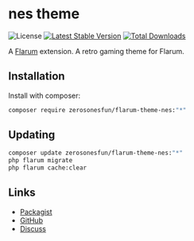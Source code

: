 # nes theme

![License](https://img.shields.io/badge/license-MIT-blue.svg) [![Latest Stable Version](https://img.shields.io/packagist/v/zerosonesfun/flarum-theme-nes.svg)](https://packagist.org/packages/zerosonesfun/flarum-theme-nes) [![Total Downloads](https://img.shields.io/packagist/dt/zerosonesfun/flarum-theme-nes.svg)](https://packagist.org/packages/zerosonesfun/flarum-theme-nes)

A [Flarum](http://flarum.org) extension. A retro gaming theme for Flarum.

## Installation

Install with composer:

```sh
composer require zerosonesfun/flarum-theme-nes:"*"
```

## Updating

```sh
composer update zerosonesfun/flarum-theme-nes:"*"
php flarum migrate
php flarum cache:clear
```

## Links

- [Packagist](https://packagist.org/packages/zerosonesfun/flarum-theme-nes)
- [GitHub](https://github.com/zerosonesfun/flarum-theme-nes)
- [Discuss](https://discuss.flarum.org/d/PUT_DISCUSS_SLUG_HERE)
